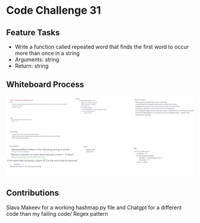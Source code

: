 # Code Challenge 31

## Feature Tasks

- Write a function called repeated word that finds the first word to occur more than once in a string
- Arguments: string
- Return: string

## Whiteboard Process
![Whiteboard cc31](cc31.jpg)

## Contributions

Slava Makeev for a working hashmap.py file and Chatgpt for a different code than my failing code/ Regex pattern